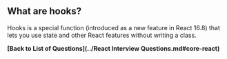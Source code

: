 ## What are hooks?

Hooks is a special function (introduced as a new feature in React 16.8) that lets you use state and other React features without writing a class.

**[Back to List of Questions](../React Interview Questions.md#core-react)**
